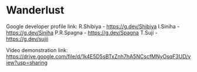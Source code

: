 # Wanderlust
Google developer profile link:
  R.Shibiya - https://g.dev/Shibiya
  I.Siniha - https://g.dev/Siniha
  P.R.Spagna - https://g.dev/Spagna
  T.Suji - https://g.dev/sujii
  
 Video demonstration link: https://drive.google.com/file/d/1k4E5D5sBTxZnh7hA5NCscfMNyOsqF3UD/view?usp=sharing
